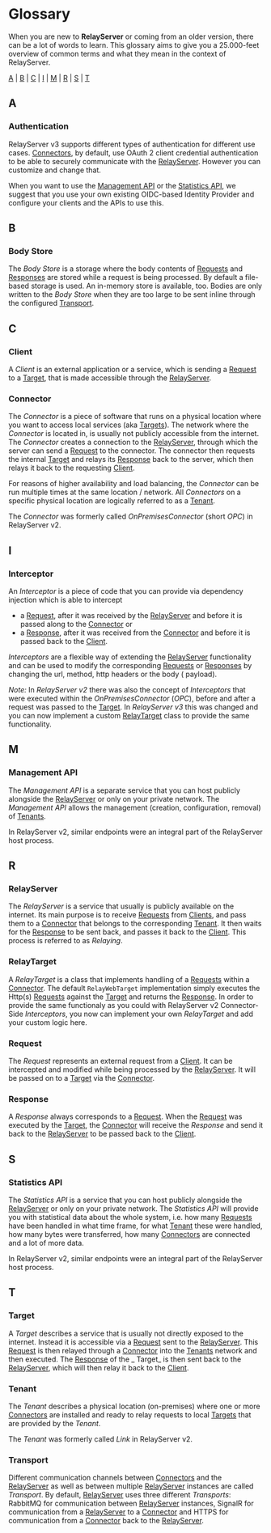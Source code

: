 # Glossary

When you are new to **RelayServer** or coming from an older version, there can be a lot of words to learn. This glossary
aims to give you a 25.000-feet overview of common terms and what they mean in the context of RelayServer.

[A](#a) | [B](#b) | [C](#c) | [I](#i) | [M](#m) | [R](#r) | [S](#s) | [T](#t)

## A

### Authentication

RelayServer v3 supports different types of authentication for different use cases. [Connectors](#connector),
by default, use OAuth 2 client credential authentication to be able to securely communicate with the
[RelayServer](#relayserver). However you can customize and change that.

When you want to use the [Management API](#management-api) or the [Statistics API](#statistics-api), we suggest
that you use your own existing OIDC-based Identity Provider and configure your clients and the APIs to use this.

## B

### Body Store

The _Body Store_ is a storage where the body contents of [Requests](#request) and [Responses](#response) are
stored while a request is being processed. By default a file-based storage is used. An in-memory store is available,
too. Bodies are only written to the _Body Store_ when they are too large to be sent inline through the configured
[Transport](#transport).

## C

### Client

A _Client_ is an external application or a service, which is sending a [Request](#request) to a [Target](#target), that
is made accessible through the [RelayServer](#relayserver).

### Connector

The _Connector_ is a piece of software that runs on a physical location where you want to access local services (aka
[Targets](#target)). The network where the _Connector_ is located in, is usually not publicly accessible from the
internet. The _Connector_ creates a connection to the [RelayServer](#relayserver), through which the server can send
a [Request](#request) to the connector. The connector then requests the internal [Target](#target) and relays
its [Response](#response) back to the server, which then relays it back to the requesting [Client](#client).

For reasons of higher availability and load balancing, the _Connector_ can be run multiple times at the same
location / network. All _Connectors_ on a specific physical location are logically referred to as a [Tenant](#tenant).

The _Connector_ was formerly called _OnPremisesConnector_ (short _OPC_) in RelayServer v2.

## I

### Interceptor

An _Interceptor_ is a piece of code that you can provide via dependency injection which is able to intercept

- a [Request](#request), after it was received by the [RelayServer](#relayserver) and before it is passed along to
  the [Connector](#connector) or
- a [Response](#response), after it was received from the [Connector](#connector) and before it is passed back to
  the [Client](#client).

_Interceptors_ are a flexible way of extending the [RelayServer](#relayserver) functionality and can be used to modify
the corresponding [Requests](#request) or [Responses](#response) by changing the url, method, http headers or the body (
payload).

_Note:_ In _RelayServer v2_ there was also the concept of _Interceptors_ that were executed within the
_OnPremisesConnector_ (_OPC_), before and after a request was passed to the [Target](#target). In _RelayServer v3_ this
was changed and you can now implement a custom [RelayTarget](#relaytarget) class to provide the same functionality.

## M

### Management API

The _Management API_ is a separate service that you can host publicly alongside the [RelayServer](#relayserver) or
only on your private network. The _Management API_ allows the management (creation, configuration, removal) of
[Tenants](#tenant).

In RelayServer v2, similar endpoints were an integral part of the RelayServer host process.

## R

### RelayServer

The _RelayServer_ is a service that usually is publicly available on the internet. Its main purpose is to
receive [Requests](#request) from [Clients](#client), and pass them to a [Connector](#connector) that belongs to the
corresponding [Tenant](#tenant). It then waits for the [Response](#response) to be sent back, and passes it back to
the [Client](#client). This process is referred to as _Relaying_.

### RelayTarget

A _RelayTarget_ is a class that implements handling of a [Requests](#request) within a [Connector](#connector). The
default `RelayWebTarget` implementation simply executes the Http(s) [Requests](#request) against the [Target](#target)
and returns the [Response](#response). In order to provide the same functionaly as you could with RelayServer v2
Connector-Side _Interceptors_, you now can implement your own _RelayTarget_ and add your custom logic here.

### Request

The _Request_ represents an external request from a [Client](#client). It can be intercepted and modified while being
processed by the [RelayServer](#relayserver). It will be passed on to a [Target](#target) via the
[Connector](#connector).

### Response

A _Response_ always corresponds to a [Request](#request). When the [Request](#request) was executed by
the [Target](#target), the [Connector](#connector) will receive the _Response_ and send it back to
the [RelayServer](#relayserver) to be passed back to the [Client](#client).

## S

### Statistics API

The _Statistics API_ is a service that you can host publicly alongside the [RelayServer](#relayserver) or only on
your private network. The _Statistics API_ will provide you with statistical data about the whole system, i.e.
how many [Requests](#request) have been handled in what time frame, for what [Tenant](#tenant) these were handled,
how many bytes were transferred, how many [Connectors](#connector) are connected and a lot of more data.

In RelayServer v2, similar endpoints were an integral part of the RelayServer host process.

## T

### Target

A _Target_ describes a service that is usually not directly exposed to the internet. Instead it is accessible via
a [Request](#request) sent to the [RelayServer](#relayserver). This [Request](#request) is then relayed through
a [Connector](#connector) into the [Tenants](#tenant) network and then executed. The [Response](#response) of the _
Target_ is then sent back to the [RelayServer](#relayserver), which will then relay it back to the [Client](#client).

### Tenant

The _Tenant_ describes a physical location (on-premises) where one or more [Connectors](#connector) are installed and
ready to relay requests to local [Targets](#target) that are provided by the _Tenant_.

The _Tenant_ was formerly called _Link_ in RelayServer v2.

### Transport

Different communication channels between [Connectors](#connector) and the [RelayServer](#relayserver) as well as
between multiple [RelayServer](#relayserver) instances are called _Transport_. By default,
[RelayServer](#relayserver) uses three different _Transports_: RabbitMQ for communication between
[RelayServer](#relayserver) instances, SignalR for communication from a [RelayServer](#relayserver) to a
[Connector](#connector) and HTTPS for communication from a [Connector](#connector) back to the
[RelayServer](#relayserver).
